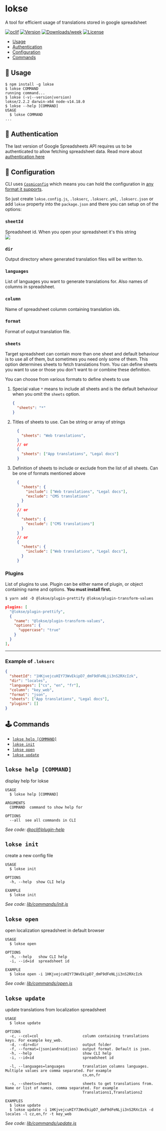 # lokse

A tool for efficient usage of translations stored in google spreadsheet

[![oclif](https://img.shields.io/badge/cli-oclif-brightgreen.svg)](https://oclif.io)
[![Version](https://img.shields.io/npm/v/lokse.svg)](https://npmjs.org/package/lokse)
[![Downloads/week](https://img.shields.io/npm/dw/lokse.svg)](https://npmjs.org/package/lokse)
[![License](https://img.shields.io/npm/l/lokse.svg)](https://github.com/AckeeCZ/lokse/blob/master/package.json)

- [Usage](#-usage)
- [Authentication](#-authentication)
- [Configuration](#-configuration)
- [Commands](#-commands)

## 🚀 Usage

<!-- usage -->

```sh-session
$ npm install -g lokse
$ lokse COMMAND
running command...
$ lokse (-v|--version|version)
lokse/2.2.2 darwin-x64 node-v14.18.0
$ lokse --help [COMMAND]
USAGE
  $ lokse COMMAND
...
```

<!-- usagestop -->

## 🔑 Authentication

The last version of Google Spreadsheets API requires us to be authenticated to allow fetching spreadsheet data. Read more about [authentication here](https://ackeecz.github.io/lokse/en/authentication/)

## 🔧 Configuration

CLI uses [`Cosmiconfig`](https://www.npmjs.com/package/cosmiconfig) which means you can hold the configuration in [any format it supports](https://github.com/davidtheclark/cosmiconfig#cosmiconfig).

So just create `lokse.config.js`, `.lokserc`, `.lokserc.yml`, `.lokserc.json` or add `lokse` property into the `package.json` and there you can setup on of the options:

### `sheetId`

Spreadsheet id. When you open your spreadsheet it's this string  
![](https://raw.githubusercontent.com/AckeeCZ/lokse/master/docs/spreadsheet-id.png)

### `dir`

Output directory where generated translation files will be written to.

### `languages`

List of languages you want to generate translations for. Also names of columns in spreadsheet.

### `column`

Name of spreadsheet columm containing translation ids.

### `format`

Format of output translation file.

### `sheets`

Target spreadsheet can contain more than one sheet and default behaviour is to use all of them, but sometimes you need only some of them. This option determines sheets to fetch translations from. You can define sheets you want to use or those you don't want to or combine these definition.

You can choose from various formats to define sheets to use

1. Special value `*` means to include all sheets and is the default behaviour when you omit the `sheets` option.

   ```json
   {
     "sheets": "*"
   }
   ```

2. Titles of sheets to use. Can be string or array of strings

   ```json
     {
       "sheets": "Web translations",
     }
     // or
     {
       "sheets": ["App translations", "Legal docs"]
     }
   ```

3. Definition of sheets to include or exclude from the list of all sheets. Can be one of formats mentioned above

   ```json
     {
       "sheets": {
         "include": ["Web translations", "Legal docs"],
         "exclude": "CMS translations"
       }
     }
     // or
     {
       "sheets": {
         "exclude": ["CMS translations"]
       }
     }
     // or
     {
       "sheets": {
         "include": ["Web translations", "Legal docs"],
       }
     }
   ```

### Plugins

List of plugins to use. Plugin can be either name of plugin, or object containing name and options. **You must install first.**

```shell
$ yarn add -D @lokse/plugin-prettify @lokse/plugin-transform-values
```

```json
plugins: [
  "@lokse/plugin-prettify",
  {
    "name": "@lokse/plugin-transform-values",
    "options": {
      "uppercase": "true"
    }
  }
],
```

---

### Example of `.lokserc`

```json
{
  "sheetId": "1HKjvejcuHIY73WvEkipD7_dmF9dFeNLji3nS2RXcIzk",
  "dir": "locales",
  "languages": ["cs", "en", "fr"],
  "column": "key_web",
  "format": "json",
  "sheets": ["App translations", "Legal docs"],
  "plugins": []
}
```

## 🕹 Commands

<!-- commands -->

- [`lokse help [COMMAND]`](#lokse-help-command)
- [`lokse init`](#lokse-init)
- [`lokse open`](#lokse-open)
- [`lokse update`](#lokse-update)

## `lokse help [COMMAND]`

display help for lokse

```
USAGE
  $ lokse help [COMMAND]

ARGUMENTS
  COMMAND  command to show help for

OPTIONS
  --all  see all commands in CLI
```

_See code: [@oclif/plugin-help](https://github.com/oclif/plugin-help/blob/v3.3.1/src/commands/help.ts)_

## `lokse init`

create a new config file

```
USAGE
  $ lokse init

OPTIONS
  -h, --help  show CLI help

EXAMPLE
  $ lokse init
```

_See code: [lib/commands/init.js](https://github.com/AckeeCZ/lokse/blob/v2.2.2/lib/commands/init.js)_

## `lokse open`

open localization spreadsheet in default browser

```
USAGE
  $ lokse open

OPTIONS
  -h, --help   show CLI help
  -i, --id=id  spreadsheet id

EXAMPLE
  $ lokse open -i 1HKjvejcuHIY73WvEkipD7_dmF9dFeNLji3nS2RXcIzk
```

_See code: [lib/commands/open.js](https://github.com/AckeeCZ/lokse/blob/v2.2.2/lib/commands/open.js)_

## `lokse update`

update translations from localization spreadsheet

```
USAGE
  $ lokse update

OPTIONS
  -c, --col=col                    column containing translations keys. For example key_web.
  -d, --dir=dir                    output folder
  -f, --format=(json|android|ios)  output format. Default is json.
  -h, --help                       show CLI help
  -i, --id=id                      spreadsheet id

  -l, --languages=languages        translation columns languages. Multiple values are comma separated. For example
                                   cs,en,fr

  -s, --sheets=sheets              sheets to get translations from. Name or list of names, comma separated. For example
                                   Translations1,Translations2

EXAMPLES
  $ lokse update
  $ lokse update -i 1HKjvejcuHIY73WvEkipD7_dmF9dFeNLji3nS2RXcIzk -d locales -l cz,en,fr -t key_web
```

_See code: [lib/commands/update.js](https://github.com/AckeeCZ/lokse/blob/v2.2.2/lib/commands/update.js)_

<!-- commandsstop -->

